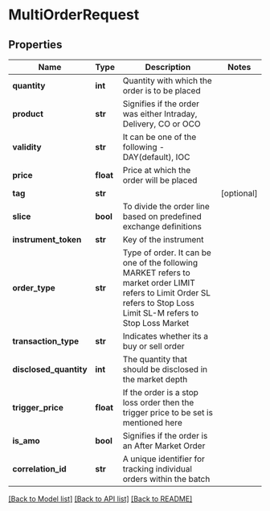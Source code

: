 # MultiOrderRequest

## Properties
Name | Type | Description | Notes
------------ | ------------- | ------------- | -------------
**quantity** | **int** | Quantity with which the order is to be placed | 
**product** | **str** | Signifies if the order was either Intraday, Delivery, CO or OCO | 
**validity** | **str** | It can be one of the following - DAY(default), IOC | 
**price** | **float** | Price at which the order will be placed | 
**tag** | **str** |  | [optional] 
**slice** | **bool** | To divide the order line based on predefined exchange definitions | 
**instrument_token** | **str** | Key of the instrument | 
**order_type** | **str** | Type of order. It can be one of the following MARKET refers to market order LIMIT refers to Limit Order SL refers to Stop Loss Limit SL-M refers to Stop Loss Market | 
**transaction_type** | **str** | Indicates whether its a buy or sell order | 
**disclosed_quantity** | **int** | The quantity that should be disclosed in the market depth | 
**trigger_price** | **float** | If the order is a stop loss order then the trigger price to be set is mentioned here | 
**is_amo** | **bool** | Signifies if the order is an After Market Order | 
**correlation_id** | **str** | A unique identifier for tracking individual orders within the batch | 

[[Back to Model list]](../README.md#documentation-for-models) [[Back to API list]](../README.md#documentation-for-api-endpoints) [[Back to README]](../README.md)

